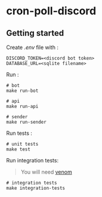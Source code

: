 # cron-poll-discord

## Getting started

Create *.env* file with :

```
DISCORD_TOKEN=<discord bot token>
DATABASE_URL=<sqlite filename>
```

Run :

```
# bot
make run-bot

# api
make run-api

# sender
make run-sender
```

Run tests :

```
# unit tests
make test
```

Run integration tests:

> You will need [venom](https://github.com/ovh/venom)

```
# integration tests
make integration-tests
```
